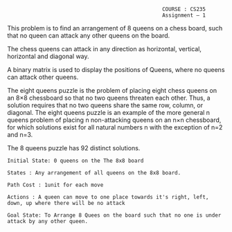                                                       COURSE : CS235
                                                      Assignment – 1 

This problem is to find an arrangement of 8 queens on a chess board, such that no queen can attack any other queens on the board.

The chess queens can attack in any direction as horizontal, vertical, horizontal and diagonal way.

A binary matrix is used to display the positions of  Queens, where no queens can attack other queens.

The eight queens puzzle is the problem of placing eight chess queens on an 8×8 chessboard so that no two queens threaten each other. 
Thus, a solution requires that no two queens share the same row, column, or diagonal. The eight queens puzzle is an example of the 
more general n queens problem of placing n non-attacking queens on an n×n chessboard, for which solutions exist for all natural
numbers n with the exception of n=2 and n=3.

The 8 queens puzzle has 92 distinct solutions.

    Initial State: 0 queens on the The 8x8 board

    States : Any arrangement of all queens on the 8x8 board.

    Path Cost : 1unit for each move

    Actions : A queen can move to one place towards it's right, left, down, up where there will be no attack

    Goal State: To Arrange 8 Quees on the board such that no one is under attack by any other queen.
